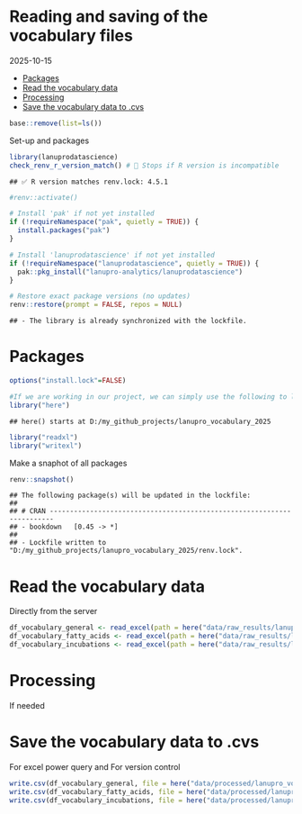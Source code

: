 Reading and saving of the vocabulary files
================
2025-10-15

- [Packages](#packages)
- [Read the vocabulary data](#read-the-vocabulary-data)
- [Processing](#processing)
- [Save the vocabulary data to .cvs](#save-the-vocabulary-data-to-cvs)

``` r
base::remove(list=ls())
```

Set-up and packages

``` r
library(lanuprodatascience)
check_renv_r_version_match() # 🛑 Stops if R version is incompatible
```

    ## ✅ R version matches renv.lock: 4.5.1

``` r
#renv::activate()

# Install 'pak' if not yet installed
if (!requireNamespace("pak", quietly = TRUE)) {
  install.packages("pak")
}

# Install 'lanuprodatascience' if not yet installed
if (!requireNamespace("lanuprodatascience", quietly = TRUE)) {
  pak::pkg_install("lanupro-analytics/lanuprodatascience")
}

# Restore exact package versions (no updates)
renv::restore(prompt = FALSE, repos = NULL)
```

    ## - The library is already synchronized with the lockfile.

# Packages

``` r
options("install.lock"=FALSE)

#If we are working in our project, we can simply use the following to load our packages
library("here")
```

    ## here() starts at D:/my_github_projects/lanupro_vocabulary_2025

``` r
library("readxl")
library("writexl")
```

Make a snaphot of all packages

``` r
renv::snapshot()
```

    ## The following package(s) will be updated in the lockfile:
    ## 
    ## # CRAN -----------------------------------------------------------------------
    ## - bookdown   [0.45 -> *]
    ## 
    ## - Lockfile written to "D:/my_github_projects/lanupro_vocabulary_2025/renv.lock".

# Read the vocabulary data

Directly from the server

``` r
df_vocabulary_general <- read_excel(path = here("data/raw_results/lanupro_vocabulary_general.xlsx"))
df_vocabulary_fatty_acids <- read_excel(path = here("data/raw_results/lanupro_vocabulary_fatty_acids.xlsx"))
df_vocabulary_incubations <- read_excel(path = here("data/raw_results/lanupro_vocabulary_incubations.xlsx"))
```

# Processing

If needed

# Save the vocabulary data to .cvs

For excel power query and For version control

``` r
write.csv(df_vocabulary_general, file = here("data/processed/lanupro_vocabulary_general.csv"))
write.csv(df_vocabulary_fatty_acids, file = here("data/processed/lanupro_vocabulary_fatty_acids.csv"))
write.csv(df_vocabulary_incubations, file = here("data/processed/lanupro_vocabulary_incubations.csv"))
```
